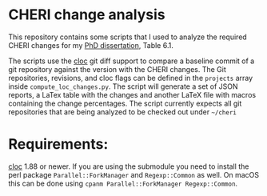 # CHERI change analysis

This repository contains some scripts that I used to analyze the required CHERI changes for my [PhD dissertation](https://www.cl.cam.ac.uk/techreports/UCAM-CL-TR-949.html), Table 6.1.

The scripts use the [cloc](https://github.com/AlDanial/cloc) git diff support to compare a baseline commit of a git repository against the version with the CHERI changes.
The Git repositories, revisions, and cloc flags can be defined in the `projects` array inside
`compute_loc_changes.py`.
The script will generate a set of JSON reports, a LaTex table with the changes and another LaTeX file with
macros containing the change percentages.
The script currently expects all git repositories that are being analyzed to be checked out under `~/cheri`


# Requirements:
[cloc](https://github.com/AlDanial/cloc) 1.88 or newer.
If you are using the submodule you need to install the perl package `Parallel::ForkManager` and `Regexp::Common` as well.
On macOS this can be done using `cpanm Parallel::ForkManager Regexp::Common`.
